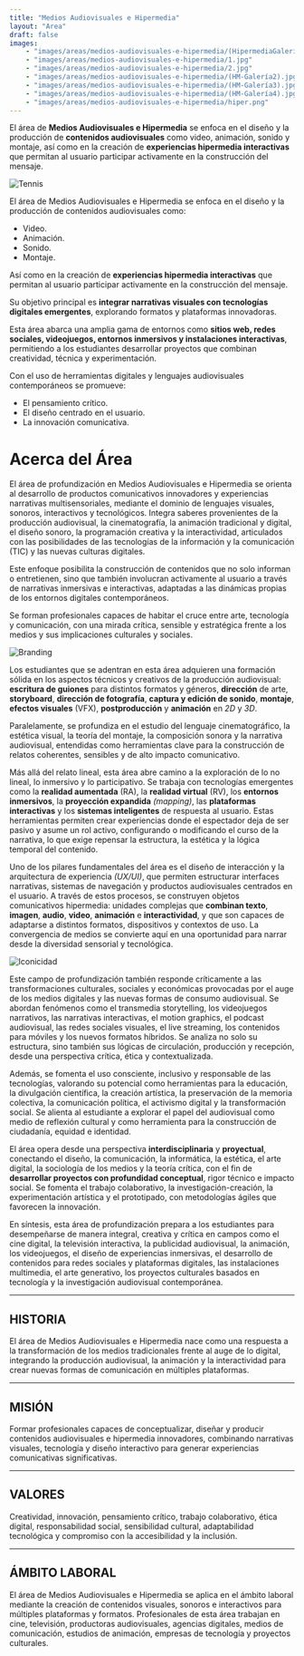 ```yaml
---
title: "Medios Audiovisuales e Hipermedia"
layout: "Area"
draft: false
images:
    - "images/areas/medios-audiovisuales-e-hipermedia/(HipermediaGalería-1)-Sugoi-Brand-Refresh-Alejandro-Paniagua-2.gif"
    - "images/areas/medios-audiovisuales-e-hipermedia/1.jpg"
    - "images/areas/medios-audiovisuales-e-hipermedia/2.jpg"
    - "images/areas/medios-audiovisuales-e-hipermedia/(HM-Galería2).jpg"
    - "images/areas/medios-audiovisuales-e-hipermedia/(HM-Galería3).jpg"
    - "images/areas/medios-audiovisuales-e-hipermedia/(HM-Galería4).jpg"
    - "images/areas/medios-audiovisuales-e-hipermedia/hiper.png"
---
```


El área de **Medios Audiovisuales e Hipermedia** se enfoca en el diseño y la producción de **contenidos audiovisuales** como video, animación, sonido y montaje, así como en la creación de **experiencias hipermedia interactivas** que permitan al usuario participar activamente en la construcción del mensaje.

<!--more-->
![Tennis](/FAD-WebPage/images/areas/medios-audiovisuales-e-hipermedia/(HM-Galería5).gif)

El área de Medios Audiovisuales e Hipermedia se enfoca en el diseño y la producción de contenidos audiovisuales como:
- Video.
- Animación.
- Sonido.
- Montaje.

Así como en la creación de **experiencias hipermedia interactivas** que permitan al usuario participar activamente en la construcción del mensaje. 

Su objetivo principal es **integrar narrativas visuales con tecnologías digitales emergentes**, explorando formatos y plataformas innovadoras.

Esta área abarca una amplia gama de entornos como **sitios web, redes sociales, videojuegos, entornos inmersivos y instalaciones interactivas**, permitiendo a los estudiantes desarrollar proyectos que combinan creatividad, técnica y experimentación.

Con el uso de herramientas digitales y lenguajes audiovisuales contemporáneos se promueve:
- El pensamiento crítico.
- El diseño centrado en el usuario.
- La innovación comunicativa.

# Acerca del Área

El área de profundización en Medios Audiovisuales e Hipermedia se orienta al desarrollo de productos comunicativos innovadores y experiencias narrativas multisensoriales, mediante el dominio de lenguajes visuales, sonoros, interactivos y tecnológicos. Integra saberes provenientes de la producción audiovisual, la cinematografía, la animación tradicional y digital, el diseño sonoro, la programación creativa y la interactividad, articulados con las posibilidades de las tecnologías de la información y la comunicación (TIC) y las nuevas culturas digitales.

Este enfoque posibilita la construcción de contenidos que no solo informan o entretienen, sino que también involucran activamente al usuario a través de narrativas inmersivas e interactivas, adaptadas a las dinámicas propias de los entornos digitales contemporáneos. 

Se forman profesionales capaces de habitar el cruce entre arte, tecnología y comunicación, con una mirada crítica, sensible y estratégica frente a los medios y sus implicaciones culturales y sociales.

![Branding](/FAD-WebPage/images/areas/medios-audiovisuales-e-hipermedia/(HM-Galería2).jpg)

Los estudiantes que se adentran en esta área adquieren una formación sólida en los aspectos técnicos y creativos de la producción audiovisual: **escritura de guiones** para distintos formatos y géneros, **dirección** de arte, **storyboard**, **dirección de fotografía**, **captura y edición de sonido**, **montaje**, **efectos visuales** (VFX), **postproducción** y **animación** en *2D* y *3D*. 

Paralelamente, se profundiza en el estudio del lenguaje cinematográfico, la estética visual, la teoría del montaje, la composición sonora y la narrativa audiovisual, entendidas como herramientas clave para la construcción de relatos coherentes, sensibles y de alto impacto comunicativo.

Más allá del relato lineal, esta área abre camino a la exploración de lo no lineal, lo inmersivo y lo participativo. Se trabaja con tecnologías emergentes como la **realidad aumentada** (RA), la **realidad virtual** (RV), los **entornos inmersivos**, la **proyección expandida** *(mapping)*, las **plataformas interactivas** y los **sistemas inteligentes** de respuesta al usuario. Estas herramientas permiten crear experiencias donde el espectador deja de ser pasivo y asume un rol activo, configurando o modificando el curso de la narrativa, lo que exige repensar la estructura, la estética y la lógica temporal del contenido.

Uno de los pilares fundamentales del área es el diseño de interacción y la arquitectura de experiencia *(UX/UI)*, que permiten estructurar interfaces narrativas, sistemas de navegación y productos audiovisuales centrados en el usuario. A través de estos procesos, se construyen objetos comunicativos hipermedia: unidades complejas que **combinan texto**, **imagen**, **audio**, **video**, **animación** e **interactividad**, y que son capaces de adaptarse a distintos formatos, dispositivos y contextos de uso. La convergencia de medios se convierte aquí en una oportunidad para narrar desde la diversidad sensorial y tecnológica.

![Iconicidad](/FAD-WebPage/images/areas/medios-audiovisuales-e-hipermedia/hiper.png)

Este campo de profundización también responde críticamente a las transformaciones culturales, sociales y económicas provocadas por el auge de los medios digitales y las nuevas formas de consumo audiovisual. Se abordan fenómenos como el transmedia storytelling, los videojuegos narrativos, las narrativas interactivas, el motion graphics, el podcast audiovisual, las redes sociales visuales, el live streaming, los contenidos para móviles y los nuevos formatos híbridos. Se analiza no solo su estructura, sino también sus lógicas de circulación, producción y recepción, desde una perspectiva crítica, ética y contextualizada.

Además, se fomenta el uso consciente, inclusivo y responsable de las tecnologías, valorando su potencial como herramientas para la educación, la divulgación científica, la creación artística, la preservación de la memoria colectiva, la comunicación política, el activismo digital y la transformación social. Se alienta al estudiante a explorar el papel del audiovisual como medio de reflexión cultural y como herramienta para la construcción de ciudadanía, equidad e identidad.

El área opera desde una perspectiva **interdisciplinaria** y **proyectual**, conectando el diseño, la comunicación, la informática, la estética, el arte digital, la sociología de los medios y la teoría crítica, con el fin de **desarrollar proyectos con profundidad conceptual**, rigor técnico e impacto social. Se fomenta el trabajo colaborativo, la investigación-creación, la experimentación artística y el prototipado, con metodologías ágiles que favorecen la innovación.

En síntesis, esta área de profundización prepara a los estudiantes para desempeñarse de manera integral, creativa y crítica en campos como el cine digital, la televisión interactiva, la publicidad audiovisual, la animación, los videojuegos, el diseño de experiencias inmersivas, el desarrollo de contenidos para redes sociales y plataformas digitales, las instalaciones multimedia, el arte generativo, los proyectos culturales basados en tecnología y la investigación audiovisual contemporánea.

---

## HISTORIA

El área de Medios Audiovisuales e Hipermedia nace como una respuesta a la transformación de los medios tradicionales frente al auge de lo digital, integrando la producción audiovisual, la animación y la interactividad para crear nuevas formas de comunicación en múltiples plataformas.

---

## MISIÓN

Formar profesionales capaces de conceptualizar, diseñar y producir contenidos audiovisuales e hipermedia innovadores, combinando narrativas visuales, tecnología y diseño interactivo para generar experiencias comunicativas significativas.

---

## VALORES

Creatividad, innovación, pensamiento crítico, trabajo colaborativo, ética digital, responsabilidad social, sensibilidad cultural, adaptabilidad tecnológica y compromiso con la accesibilidad y la inclusión.

---

## ÁMBITO LABORAL

El área de Medios Audiovisuales e Hipermedia se aplica en el ámbito laboral mediante la creación de contenidos visuales, sonoros e interactivos para múltiples plataformas y formatos. Profesionales de esta área trabajan en cine, televisión, productoras audiovisuales, agencias digitales, medios de comunicación, estudios de animación, empresas de tecnología y proyectos culturales.

